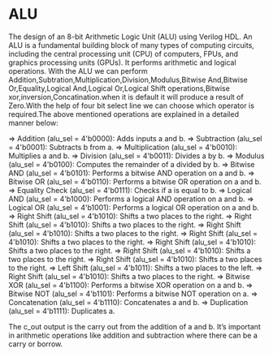 # ALU
The design of an 8-bit Arithmetic Logic Unit (ALU) using Verilog HDL. An ALU is a fundamental building block of many types of computing circuits, including the central processing unit (CPU) of computers, FPUs, and graphics processing units (GPUs). It performs arithmetic and logical operations. 
With the ALU we can perform Addition,Subtration,Multiplication,Division,Modulus,Bitwise And,Bitwise Or,Equality,Logical And,Logical Or,Logical Shift operations,Bitwise xor,inversion,Concatination.when it is default it will produce a result of Zero.With the help of  four bit select line we can choose which operator is required.The above mentioned operations are explained in a detailed manner below:

=> Addition (alu_sel = 4'b0000): Adds inputs a and b.
=> Subtraction (alu_sel = 4'b0001): Subtracts b from a.
=> Multiplication (alu_sel = 4'b0010): Multiplies a and b.
=> Division (alu_sel = 4'b0011): Divides a by b.
=> Modulus (alu_sel = 4'b0100): Computes the remainder of a divided by b.
=> Bitwise AND (alu_sel = 4'b0101): Performs a bitwise AND operation on a and b.
=> Bitwise OR (alu_sel = 4'b0110): Performs a bitwise OR operation on a and b.
=> Equality Check (alu_sel = 4'b0111): Checks if a is equal to b.
=> Logical AND (alu_sel = 4'b1000): Performs a logical AND operation on a and b.
=> Logical OR (alu_sel = 4'b1001): Performs a logical OR operation on a and b.
=> Right Shift (alu_sel = 4'b1010): Shifts a two places to the right.
=> Right Shift (alu_sel = 4'b1010): Shifts a two places to the right.
=> Right Shift (alu_sel = 4'b1010): Shifts a two places to the right.
=> Right Shift (alu_sel = 4'b1010): Shifts a two places to the right.
=> Right Shift (alu_sel = 4'b1010): Shifts a two places to the right.
=> Right Shift (alu_sel = 4'b1010): Shifts a two places to the right.
=> Right Shift (alu_sel = 4'b1010): Shifts a two places to the right.
=> Left Shift (alu_sel = 4'b1011): Shifts a two places to the left.
=> Right Shift (alu_sel = 4'b1010): Shifts a two places to the right.
=> Bitwise XOR (alu_sel = 4'b1100): Performs a bitwise XOR operation on a and b.
=> Bitwise NOT (alu_sel = 4'b1101): Performs a bitwise NOT operation on a.
=> Concatenation (alu_sel = 4'b1110): Concatenates a and b.
=> Duplication (alu_sel = 4'b1111): Duplicates a.

The c_out output is the carry out from the addition of a and b. It’s important in arithmetic operations like addition and subtraction where there can be a carry or borrow.
